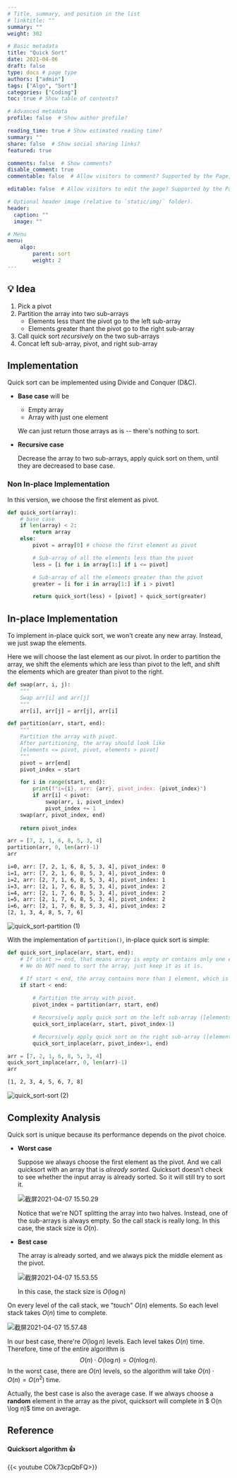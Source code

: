 ```yaml
---
# Title, summary, and position in the list
# linktitle: ""
summary: ""
weight: 302

# Basic metadata
title: "Quick Sort"
date: 2021-04-06
draft: false
type: docs # page type
authors: ["admin"]
tags: ["Algo", "Sort"]
categories: ["Coding"]
toc: true # Show table of contents?

# Advanced metadata
profile: false  # Show author profile?

reading_time: true # Show estimated reading time?
summary: ""
share: false  # Show social sharing links?
featured: true

comments: false  # Show comments?
disable_comment: true
commentable: false  # Allow visitors to comment? Supported by the Page, Post, and Docs content types.

editable: false  # Allow visitors to edit the page? Supported by the Page, Post, and Docs content types.

# Optional header image (relative to `static/img/` folder).
header:
  caption: ""
  image: ""

# Menu
menu: 
    algo:
        parent: sort
        weight: 2
---
```


## 💡 Idea

1. Pick a pivot
2. Partition the array into two sub-arrays
   - Elements less thant the pivot go to the left sub-array
   - Elements greater thant the pivot go to the right sub-array
3. Call quick sort *recursively* on the two sub-arrays
4. Concat left sub-array, pivot, and right sub-array

## Implementation

Quick sort can be implemented using Divide and Conquer (D&C).

- **Base case** will be 
  - Empty array
  - Array with just one element

  We can just return those arrays as is -- there's nothing to sort.

- **Recursive case**

  Decrease the array to two sub-arrays, apply quick sort on them, until they are decreased to base case.

### Non In-place Implementation

In this version, we choose the first element as pivot.

```python
def quick_sort(array):
    # base case
    if len(array) < 2:
        return array
    else:
        pivot = array[0] # choose the first element as pivot

        # Sub-array of all the elements less than the pivot
        less = [i for i in array[1:] if i <= pivot]

        # Sub-array of all the elements greater than the pivot
        greater = [i for i in array[1:] if i > pivot]

        return quick_sort(less) + [pivot] + quick_sort(greater)
```

## In-place Implementation

To implement in-place quick sort, we won't create any new array. Instead, we just swap the elements.

Here we will choose the last element as our pivot. In order to partition the array, we shift the elements which are less than pivot to the left, and shift the elements which are greater than pivot to the right.

```python
def swap(arr, i, j):
    """
    Swap arr[i] and arr[j]
    """
    arr[i], arr[j] = arr[j], arr[i]

def partition(arr, start, end):
    """
    Partition the array with pivot.
    After partitioning, the array should look like 
    [elements <= pivot, pivot, elements > pivot]
    """
    pivot = arr[end]
    pivot_index = start

    for i in range(start, end):
        print(f"i={i}, arr: {arr}, pivot_index: {pivot_index}")
        if arr[i] < pivot:
            swap(arr, i, pivot_index)
            pivot_index += 1
    swap(arr, pivot_index, end)
    
    return pivot_index
```

```python
arr = [7, 2, 1, 6, 8, 5, 3, 4]
partition(arr, 0, len(arr)-1)
arr
```

```txt
i=0, arr: [7, 2, 1, 6, 8, 5, 3, 4], pivot_index: 0
i=1, arr: [7, 2, 1, 6, 8, 5, 3, 4], pivot_index: 0
i=2, arr: [2, 7, 1, 6, 8, 5, 3, 4], pivot_index: 1
i=3, arr: [2, 1, 7, 6, 8, 5, 3, 4], pivot_index: 2
i=4, arr: [2, 1, 7, 6, 8, 5, 3, 4], pivot_index: 2
i=5, arr: [2, 1, 7, 6, 8, 5, 3, 4], pivot_index: 2
i=6, arr: [2, 1, 7, 6, 8, 5, 3, 4], pivot_index: 2
[2, 1, 3, 4, 8, 5, 7, 6]
```



![quick_sort-partition (1)](https://raw.githubusercontent.com/EckoTan0804/upic-repo/master/uPic/quick_sort-partition%20%281%29.png)



With the implementation of `partition()`, in-place quick sort is simple:

```python
def quick_sort_inplace(arr, start, end):
    # If start >= end, that means array is empty or contains only one element, which is the base case.
    # We do NOT need to sort the array, just keep it as it is.

    # If start < end, the array contains more than 1 element, which is the recursive case.
    if start < end:
        
        # Partition the array with pivot.
        pivot_index = partition(arr, start, end)

        # Recursively apply quick sort on the left sub-array ([elements <= pivot]) 
        quick_sort_inplace(arr, start, pivot_index-1)

        # Recursively apply quick sort on the right sub-array ([elements > pivot]) 
        quick_sort_inplace(arr, pivot_index+1, end)
```

```python
arr = [7, 2, 1, 6, 8, 5, 3, 4]
quick_sort_inplace(arr, 0, len(arr)-1)
arr
```

```txt
[1, 2, 3, 4, 5, 6, 7, 8]
```



![quick_sort-sort (2)](https://raw.githubusercontent.com/EckoTan0804/upic-repo/master/uPic/quick_sort-sort%20%282%29.png)



## Complexity Analysis

Quick sort is unique because its performance depends on the pivot choice.

- **Worst case**

  Suppose we always choose the first element as the pivot. And we call quicksort with an array that is *already sorted.* Quicksort doesn’t check to see whether the input array is already sorted. So it will still try to sort it.

  ![截屏2021-04-07 15.50.29](https://raw.githubusercontent.com/EckoTan0804/upic-repo/master/uPic/截屏2021-04-07%2015.50.29.png)

  Notice that we're NOT splitting the array into two halves. Instead, one of the sub-arrays is always empty. So the call stack is really long. In this case, the stack size is $O(n)$.

- **Best case**

  The array is already sorted, and we always pick the middle element as the pivot.

  ![截屏2021-04-07 15.53.55](https://raw.githubusercontent.com/EckoTan0804/upic-repo/master/uPic/截屏2021-04-07%2015.53.55.png)

  In this case, the stack size is $O(\log n)$

On every level of the call stack, we "touch" $O(n)$ elements. So each level stack takes $O(n)$ time to complete. 

![截屏2021-04-07 15.57.48](https://raw.githubusercontent.com/EckoTan0804/upic-repo/master/uPic/截屏2021-04-07%2015.57.48.png)

In our best case, there're $O(\log n)$ levels. Each level takes $O(n)$ time. Therefore, time of the entire algorithm is
$$
O(n) \cdot O(\log n) = O(n \log n).
$$
In the worst case, there are $O(n)$ levels, so the algorithm will take $O(n) \cdot  O(n) = O(n^2)$ time.

Actually, the best case is also the average case. If we always choose a **random** element in the array as the pivot, quicksort will complete in $ O(n \log n)$ time on average.

## Reference

#### Quicksort algorithm 👍

{{< youtube COk73cpQbFQ>}}

